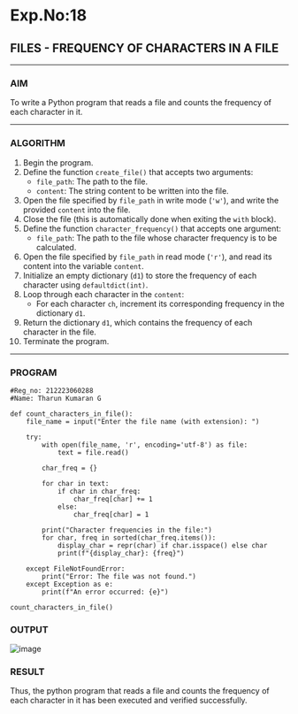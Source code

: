 # Exp.No:18  
## FILES - FREQUENCY OF CHARACTERS IN A FILE

---

### AIM  
To write a Python program that reads a file and counts the frequency of each character in it.

---

### ALGORITHM

1. Begin the program.  
2. Define the function `create_file()` that accepts two arguments:  
   - `file_path`: The path to the file.  
   - `content`: The string content to be written into the file.  
3. Open the file specified by `file_path` in write mode (`'w'`), and write the provided `content` into the file.  
4. Close the file (this is automatically done when exiting the `with` block).  
5. Define the function `character_frequency()` that accepts one argument:  
   - `file_path`: The path to the file whose character frequency is to be calculated.  
6. Open the file specified by `file_path` in read mode (`'r'`), and read its content into the variable `content`.  
7. Initialize an empty dictionary (`d1`) to store the frequency of each character using `defaultdict(int)`.  
8. Loop through each character in the `content`:  
   - For each character `ch`, increment its corresponding frequency in the dictionary `d1`.  
9. Return the dictionary `d1`, which contains the frequency of each character in the file.  
10. Terminate the program.

---

### PROGRAM

```
#Reg_no: 212223060288
#Name: Tharun Kumaran G

def count_characters_in_file():
    file_name = input("Enter the file name (with extension): ")

    try:
        with open(file_name, 'r', encoding='utf-8') as file:
            text = file.read()

        char_freq = {}

        for char in text:
            if char in char_freq:
                char_freq[char] += 1
            else:
                char_freq[char] = 1

        print("Character frequencies in the file:")
        for char, freq in sorted(char_freq.items()):
            display_char = repr(char) if char.isspace() else char
            print(f"{display_char}: {freq}")

    except FileNotFoundError:
        print("Error: The file was not found.")
    except Exception as e:
        print(f"An error occurred: {e}")

count_characters_in_file()

```

### OUTPUT

![image](https://github.com/user-attachments/assets/70e32095-a108-4dee-bd5e-fba8cdd7f435)

### RESULT

Thus, the python program that reads a file and counts the frequency of each character in it has been executed and verified successfully.
